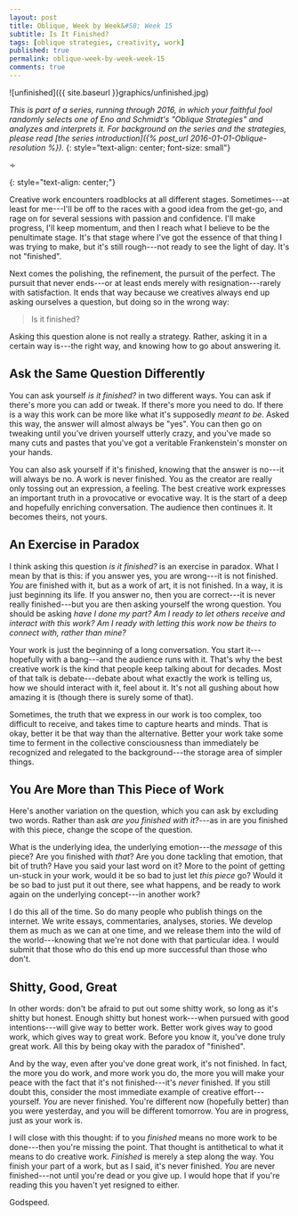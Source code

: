 ```yaml
---
layout: post
title: Oblique, Week by Week&#58; Week 15
subtitle: Is It Finished?
tags: [oblique strategies, creativity, work]
published: true
permalink: oblique-week-by-week-week-15
comments: true
---
```

![unfinished]({{ site.baseurl }}graphics/unfinished.jpg)

*This is part of a series, running through 2016, in which your faithful fool randomly selects one of Eno and Schmidt's "Oblique Strategies" and analyzes and interprets it. For background on the series and the strategies, please read [the series introduction]({% post_url 2016-01-01-Oblique-resolution %}).*
{: style="text-align: center; font-size: small"}

<p>&homtht;</p>
{: style="text-align: center;"}

Creative work encounters roadblocks at all different stages. Sometimes---at least for me---I'll be off to the races with a good idea from the get-go, and rage on for several sessions with passion and confidence. I'll make progress, I'll keep momentum, and then I reach what I believe to be the penultimate stage. It's that stage where I've got the essence of that thing I was trying to make, but it's still rough---not ready to see the light of day. It's not "finished".

Next comes the polishing, the refinement, the pursuit of the perfect. The pursuit that never ends---or at least ends merely with resignation---rarely with satisfaction. It ends that way because we creatives always end up asking ourselves a question, but doing so in the wrong way:

>Is it finished?

Asking this question alone is not really a strategy. Rather, asking it in a certain way is---the right way, and knowing how to go about answering it.

<!--more-->


## Ask the Same Question Differently

You can ask yourself *is it finished?* in two different ways. You can ask if there's more you can add or tweak. If there's more you need to do. If there is a way this work can be more like what it's supposedly *meant to be*.  Asked this way, the answer will almost always be "yes". You can then go on tweaking until you've driven yourself utterly crazy, and you've made so many cuts and pastes that you've got a veritable Frankenstein's monster on your hands.

You can also ask yourself if it's finished, knowing that the answer is no---it will always be no. A work is never finished. You as the creator are really only tossing out an expression, a feeling. The best creative work expresses an important truth in a provocative or evocative way.  It is the start of a deep and hopefully enriching conversation. The audience then continues it. It becomes theirs, not yours.


## An Exercise in Paradox

I think asking this question *is it finished?* is an exercise in paradox. What I mean by that is this: if you answer yes, you are wrong---it is not finished. *You* are finished with it, but as a work of art, it is not finished. In a way, it is just beginning its life. If you answer no, then you are correct---it is never really finished---but you are then asking yourself the wrong question. You should be asking *have I done my part? Am I ready to let others receive and interact with this work? Am I ready with letting this work now be theirs to connect with, rather than mine?*

Your work is just the beginning of a long conversation. You start it---hopefully with a bang---and the audience runs with it. That's why the best creative work is the kind that people keep talking about for decades. Most of that talk is debate---debate about what exactly the work is telling us, how we should interact with it, feel about it. It's not all gushing about how amazing it is (though there is surely some of that).

Sometimes, the truth that we express in our work is too complex, too difficult to receive, and takes time to capture hearts and minds. That is okay, better it be that way than the alternative. Better your work take some time to ferment in the collective consciousness than immediately be recognized and relegated to the background---the storage area of simpler things.


## You Are More than This Piece of Work

Here's another variation on the question, which you can ask by excluding two words. Rather than ask *are you finished with it?*---as in are you finished with this piece, change the scope of the question.

What is the underlying idea, the underlying emotion---the *message* of this piece? Are you finished with *that*? Are you done tackling that emotion, that bit of truth? Have you said your last word on it? More to the point of getting un-stuck in your work, would it be so bad to just let *this piece* go? Would it be so bad to just put it out there, see what happens, and be ready to work again on the underlying concept---in another work?

I do this all of the time. So do many people who publish things on the internet. We write essays, commentaries, analyses, stories. We develop them as much as we can at one time, and we release them into the wild of the world---knowing that we're not done with that particular idea. I would submit that those who do this end up more successful than those who don't.


## Shitty, Good, Great

In other words: don't be afraid to put out some shitty work, so long as it's shitty but honest. Enough shitty but honest work---when pursued with good intentions---will give way to better work. Better work gives way to good work, which gives way to great work. Before you know it, you've done truly great work. All this by being okay with the paradox of "finished".

And by the way, even after you've done great work, it's not finished. In fact, the more you do work, and more work you do, the more you will make your peace with the fact that it's not finished---it's *never* finished. If you still doubt this, consider the most immediate example of creative effort---yourself. *You* are never finished. You're different now (hopefully better) than you were yesterday, and you will be different tomorrow. You are in progress, just as your work is.

I will close with this thought: if to you *finished* means no more work to be done---then you're missing the point. That thought is antithetical to what it means to do creative work. *Finished* is merely a step along the way. You finish your part of a work, but as I said, it's never finished. *You* are never finished---not until you're dead or you give up. I would hope that if you're reading this you haven't yet resigned to either.

Godspeed.
